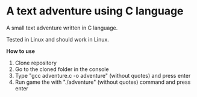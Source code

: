 # A text adventure using C language
A small text adventure written in C language.

Tested in Linux and should work in Linux.

<b>How to use</b>
1. Clone repository
2. Go to the cloned folder in the console
3. Type "gcc adventure.c -o adventure" (without quotes) and press enter
4. Run game the with "./adventure" (without quotes) command and press enter

